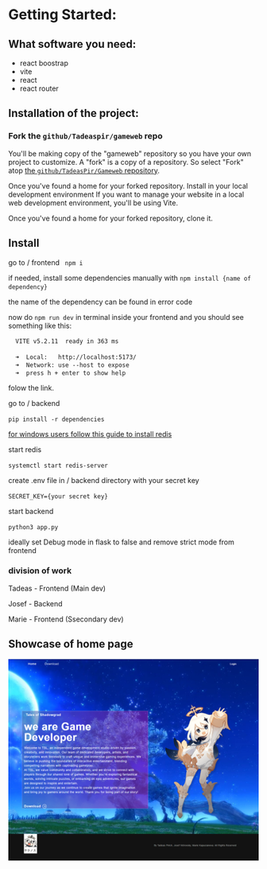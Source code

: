 





# Getting Started:

## What software you need:
- react boostrap
- vite
- react
- react router
  

## Installation of the project:
### Fork the `github/Tadeaspir/gameweb` repo

You'll be making copy of the "gameweb" repository so you have your own project to customize. A "fork" is a copy of a repository. So select "Fork" atop [the `github/TadeasPir/Gameweb` repository](https://github.com/TadeasPir/Gameweb).

Once you've found a home for your forked repository.
Install in your local development environment
If you want to manage your website in a local web development environment, you'll be using Vite.

Once you've found a home for your forked repository, clone it.

## Install

go to / frontend
`` npm i``

if needed, install some dependencies manually with `` npm install {name of dependency} ``

the name of the dependency can be found in error code

now do ``npm run dev`` in terminal inside your frontend and you should see something like this:
```
  VITE v5.2.11  ready in 363 ms

  ➜  Local:   http://localhost:5173/
  ➜  Network: use --host to expose
  ➜  press h + enter to show help

```

folow the link.

go to / backend

`` pip install -r dependencies ``



[for windows users follow this guide to install redis](https://redis.io/docs/latest/operate/oss_and_stack/install/install-redis/install-redis-on-windows/)

start redis

`` systemctl start redis-server ``

create .env file in / backend directory with your secret key

`` SECRET_KEY={your secret key} ``

start backend

`` python3 app.py ``

ideally set Debug mode in flask to false and remove strict mode from frontend
### division of work

Tadeas - Frontend (Main dev)

Josef - Backend

Marie - Frontend (Ssecondary dev)



## Showcase of home page 
![image](https://github.com/TadeasPir/Gameweb/blob/main/image.png)
